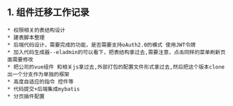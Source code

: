 <!--
 * @Descripttion: 
 * @version: 1.0
 * @Author: hangjie.zhu
 * @Date: 2020-11-09 21:40:12
 * @LastEditors: wenchao.chai
 * @LastEditTime: 2020-11-15 14:17:41
-->
## 1. 组件迁移工作记录
```
* 权限相关的表结构设计
* 建表脚本整理
* 后端代码设计，需要完成的功能，是否需要支持oAuth2.0的模式 使用JWT令牌
* 加入代码生成器--eladmin的可以看下，把表结构拿过去,需要注意，点击同样的菜单刷新页面需要修改
* 把公司的vue组件 和相关js拿过去,外部打包的配置文件形式拿过去,然后把这个版本clone出一个分支作为单独的框架
* 高度自适应的指令 控件等
* 代码提交+后端集成mybatis
* 分页插件配置
```